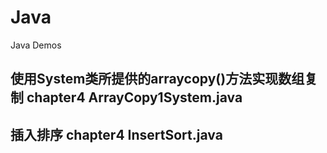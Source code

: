 # Java
Java Demos

## 使用System类所提供的arraycopy()方法实现数组复制 chapter4 ArrayCopy1System.java

## 插入排序 chapter4 InsertSort.java
